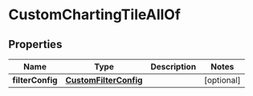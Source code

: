 

# CustomChartingTileAllOf


## Properties

| Name | Type | Description | Notes |
|------------ | ------------- | ------------- | -------------|
|**filterConfig** | [**CustomFilterConfig**](CustomFilterConfig.md) |  |  [optional] |



